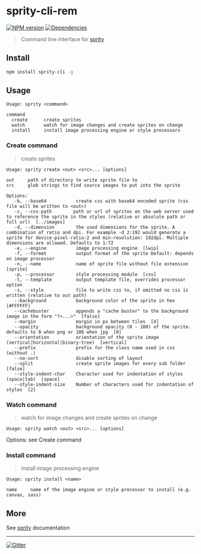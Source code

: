 # sprity-cli-rem

[![NPM version](https://badge.fury.io/js/sprity-cli.svg)](http://badge.fury.io/js/sprity-cli) [![Dependencies](https://david-dm.org/sprity/sprity-cli.svg)](https://david-dm.org/sprity/sprity-cli)

> Command line interface for [sprity](https://npmjs.org/package/sprity)

## Install

```sh
npm install sprity-cli -g
```

## Usage

```
Usage: sprity <command>

command
  create      create sprites
  watch       watch for image changes and create sprites on change
  install     install image processing engine or style processors
```

### Create command

> create sprites

```
Usage: sprity create <out> <src>... [options]

out     path of directory to write sprite file to
src     glob strings to find source images to put into the sprite

Options:
   -b, --base64           create css with base64 encoded sprite (css file will be written to <out>)
   -c, --css-path        path or url of sprites on the web server used to reference the sprite in the styles (relative or absolute path or full url)  [../images]
   -d, --dimension        the used dimensions for the sprite. A combination of ratio and dpi. For example -d 2:192 would generate a sprite for device-pixel-ratio:2 and min-resolution: 192dpi. Multiple dimensions are allowed. Defaults to 1:72
   -e, --engine           image processing engine  [lwip]
   -f, --format           output format of the sprite Default: depends on image processor
   -n, --name             name of sprite file without file extension   [sprite]
   -p, --processor        style processing module  [css]
   -t, --template         output template file, overrides processor option
   -s, --style            file to write css to, if omitted no css is written (relative to out path)
   --background           background color of the sprite in hex  [#FFFFFF]
   --cachebuster          appends a "cache buster" to the background image in the form "?<...>"  [false]
   --margin               margin in px between tiles  [4]
   --opacity              background opacity (0 - 100) of the sprite. defaults to 0 when png or 100 when jpg  [0]
   --orientation          orientation of the sprite image (vertical|horizontal|binary-tree)  [vertical]
   --prefix               prefix for the class name used in css (without .)
   --no-sort              disable sorting of layout
   --split                create sprite images for every sub folder  [false]
   --style-indent-char    Character used for indentation of styles (space|tab)  [space]
   --style-indent-size    Number of characters used for indentation of styles  [2]
```

### Watch command

> watch for image changes and create sprites on change

```
Usage: sprity watch <out> <src>... [options]
```

Options: see Create command

### Install command

> install image processing engine

```
Usage: sprity install <name>

name     name of the image engine or style processor to install (e.g. canvas, sass)
```

## More

See [sprity](https://npmjs.org/package/sprity) documentation


---
[![Gitter](https://badges.gitter.im/Join%20Chat.svg)](https://gitter.im/sprity/sprity?utm_source=badge&utm_medium=badge&utm_campaign=pr-badge)
